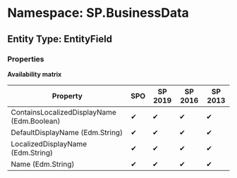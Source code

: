# Namespace: SP.BusinessData
## Entity Type: EntityField

### Properties

**Availability matrix**

Property | SPO | SP 2019 | SP 2016 | SP 2013
----------|-----|---------|---------|--------
ContainsLocalizedDisplayName (Edm.Boolean) | ✔ | ✔ | ✔ | ✔
DefaultDisplayName (Edm.String) | ✔ | ✔ | ✔ | ✔
LocalizedDisplayName (Edm.String) | ✔ | ✔ | ✔ | ✔
Name (Edm.String) | ✔ | ✔ | ✔ | ✔

